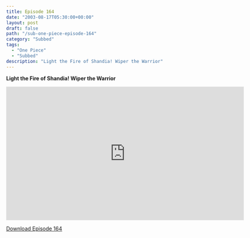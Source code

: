 ```yaml
---
title: Episode 164
date: "2003-08-17T05:30:00+00:00"
layout: post
draft: false
path: "/sub-one-piece-episode-164"
category: "Subbed"
tags:
  - "One Piece"
  - "Subbed"
description: "Light the Fire of Shandia! Wiper the Warrior"
---
```


**Light the Fire of Shandia! Wiper the Warrior**

<iframe width="640" height="360" src="https://www.rapidvideo.com/e/FXQEDM3GXT" frameborder="0" marginwidth=0 marginheight=0 scrolling=no allowfullscreen></iframe>

<a href="http://ouo.io/qs/eCodkFEQ?s=https://rapidvid.to/d/https://www.rapidvideo.com/e/FXQEDM3GXT">Download Episode 164</a>
